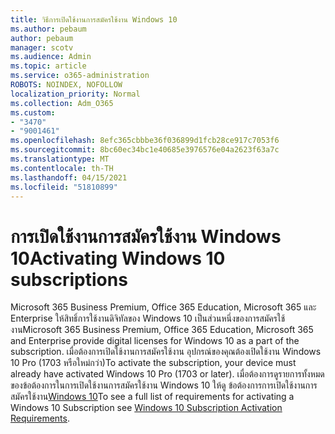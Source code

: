 ```yaml
---
title: วิธีการเปิดใช้งานการสมัครใช้งาน Windows 10
ms.author: pebaum
author: pebaum
manager: scotv
ms.audience: Admin
ms.topic: article
ms.service: o365-administration
ROBOTS: NOINDEX, NOFOLLOW
localization_priority: Normal
ms.collection: Adm_O365
ms.custom:
- "3470"
- "9001461"
ms.openlocfilehash: 8efc365cbbbe36f036899d1fcb28ce917c7053f6
ms.sourcegitcommit: 8bc60ec34bc1e40685e3976576e04a2623f63a7c
ms.translationtype: MT
ms.contentlocale: th-TH
ms.lasthandoff: 04/15/2021
ms.locfileid: "51810899"
---
```

# <a name="activating-windows-10-subscriptions"></a><span data-ttu-id="0cf55-102">การเปิดใช้งานการสมัครใช้งาน Windows 10</span><span class="sxs-lookup"><span data-stu-id="0cf55-102">Activating Windows 10 subscriptions</span></span>

<span data-ttu-id="0cf55-103">Microsoft 365 Business Premium, Office 365 Education, Microsoft 365 และ Enterprise ให้สิทธิ์การใช้งานดิจิทัลของ Windows 10 เป็นส่วนหนึ่งของการสมัครใช้งาน</span><span class="sxs-lookup"><span data-stu-id="0cf55-103">Microsoft 365 Business Premium, Office 365 Education, Microsoft 365 and Enterprise provide digital licenses for Windows 10 as a part of the subscription.</span></span> <span data-ttu-id="0cf55-104">เมื่อต้องการเปิดใช้งานการสมัครใช้งาน อุปกรณ์ของคุณต้องเปิดใช้งาน Windows 10 Pro (1703 หรือใหม่กว่า)</span><span class="sxs-lookup"><span data-stu-id="0cf55-104">To activate the subscription, your device must already have activated Windows 10 Pro (1703 or later).</span></span> <span data-ttu-id="0cf55-105">เมื่อต้องการดูรายการทั้งหมดของข้อต้องการในการเปิดใช้งานการสมัครใช้งาน Windows 10 ให้ดู ข้อต้องการการเปิดใช้งานการสมัครใช้งาน[Windows 10](https://docs.microsoft.com/windows/deployment/windows-10-subscription-activation#requirements)</span><span class="sxs-lookup"><span data-stu-id="0cf55-105">To see a full list of requirements for activating a Windows 10 Subscription see [Windows 10 Subscription Activation Requirements](https://docs.microsoft.com/windows/deployment/windows-10-subscription-activation#requirements).</span></span>
